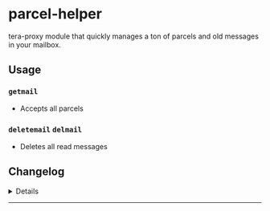 # parcel-helper
tera-proxy module that quickly manages a ton of parcels and old messages in your mailbox.

## Usage
### `getmail`
- Accepts all parcels
### `deletemail` `delmail`
- Deletes all read messages

## Changelog
<details>

    1.21
    - New: Added Caali auto-update
    - Fix: hook version is required
    1.20
    - Code aesthetics
    - Updated for guardian patch
    - Added command dependency
    - Removed slash support
    1.10
    - Added slash support
    
</details>

---
